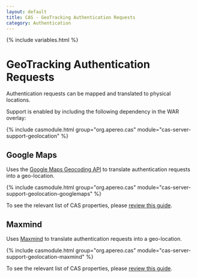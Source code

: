 ```yaml
---
layout: default
title: CAS - GeoTracking Authentication Requests
category: Authentication
---
```

{% include variables.html %}


# GeoTracking Authentication Requests

Authentication requests can be mapped and translated to physical locations.

Support is enabled by including the following dependency in the WAR overlay:

{% include casmodule.html group="org.apereo.cas" module="cas-server-support-geolocation" %}

## Google Maps

Uses the [Google Maps Geocoding API](https://developers.google.com/maps/documentation/geocoding/start) to translate
authentication requests into a geo-location.

{% include casmodule.html group="org.apereo.cas" module="cas-server-support-geolocation-googlemaps" %}

To see the relevant list of CAS properties, please [review this guide](../configuration/Configuration-Properties.html#googlemaps-geotracking).

## Maxmind

Uses [Maxmind](https://www.maxmind.com/en/home) to translate
authentication requests into a geo-location.

{% include casmodule.html group="org.apereo.cas" module="cas-server-support-geolocation-maxmind" %}

To see the relevant list of CAS properties, please [review this guide](../configuration/Configuration-Properties.html#maxmind-geotracking).
